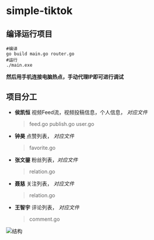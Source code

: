 # simple-tiktok

## 编译运行项目
```shell
#编译
go build main.go router.go
#运行
./main.exe
```
**然后用手机连接电脑热点，手动代理IP即可进行调试**

## 项目分工
- **侯凯恒** 视频Feed流，视频投稿信息，个人信息，
  *对应文件*
  
  > feed.go  publish.go user.go
- **钟昊** 点赞列表， _对应文件_
  
  > favorite.go
- **张文鋆**  粉丝列表，*对应文件*
    
    > relation.go
- **聂慈** 关注列表， *对应文件*
  
  > relation.go

- **王智宇** 评论列表， *对应文件*

  > comment.go

![结构](https://xingqiu-tuchuang-1256524210.cos.ap-shanghai.myqcloud.com/434/202206032317915.png)